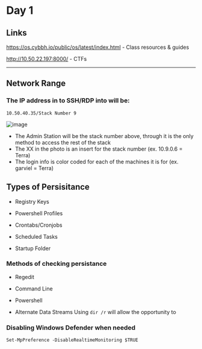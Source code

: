 # Day 1

## Links

https://os.cybbh.io/public/os/latest/index.html    -      Class resources & guides

http://10.50.22.197:8000/    -    CTFs

<hr>

## Network Range
### The IP address in to SSH/RDP into will be: 
```10.50.40.35/Stack Number 9```

![image](https://github.com/user-attachments/assets/bbb6a83a-13ef-474b-a7dd-1140fac2eb96)
  -   The Admin Station will be the stack number above, through it is the only method to access the rest of the stack
  -   The XX in the photo is an insert for the stack number (ex. 10.9.0.6 = Terra)
  -   The login info is color coded for each of the machines it is for (ex. garviel = Terra)

## Types of Persisitance

  -  Registry Keys
      
  -  Powershell Profiles

  -  Crontabs/Cronjobs

  -  Scheduled Tasks

  -  Startup Folder

### Methods of checking persistance

  -  Regedit

  -  Command Line

  -  Powershell

  -  Alternate Data Streams
      Using ```dir /r``` will allow the opportunity to 

### Disabling Windows Defender when needed

  ```Set-MpPreference -DisableRealtimeMonitoring $TRUE```
